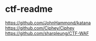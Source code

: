 # ctf-readme
https://github.com/JohnHammond/katana  
https://github.com/Ciphey/Ciphey  
https://github.com/sharpleung/CTF-WAF  
